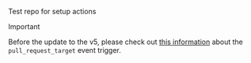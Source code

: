 Test repo for setup actions
> [!IMPORTANT]
> Before the update to the v5, please check out [this information](#notes-regarding-pull_request_target-event) about the `pull_request_target` event trigger.
